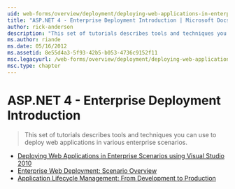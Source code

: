```yaml
---
uid: web-forms/overview/deployment/deploying-web-applications-in-enterprise-scenarios/index
title: "ASP.NET 4 - Enterprise Deployment Introduction | Microsoft Docs"
author: rick-anderson
description: "This set of tutorials describes tools and techniques you can use to deploy web applications in various enterprise scenarios."
ms.author: riande
ms.date: 05/16/2012
ms.assetid: 8e55d4a3-5f93-42b5-b053-4736c9152f11
msc.legacyurl: /web-forms/overview/deployment/deploying-web-applications-in-enterprise-scenarios
msc.type: chapter
---
```

# ASP.NET 4 - Enterprise Deployment Introduction

> This set of tutorials describes tools and techniques you can use to deploy web applications in various enterprise scenarios.

- [Deploying Web Applications in Enterprise Scenarios using Visual Studio 2010](deploying-web-applications-in-enterprise-scenarios.md)
- [Enterprise Web Deployment: Scenario Overview](enterprise-web-deployment-scenario-overview.md)
- [Application Lifecycle Management: From Development to Production](application-lifecycle-management-from-development-to-production.md)
